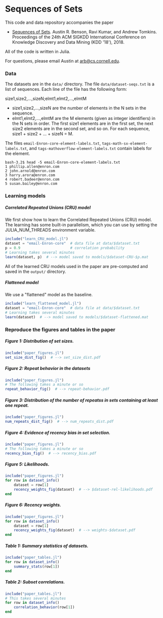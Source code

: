 # Sequences of Sets

This code and data repository accompanies the paper

- [Sequences of Sets](http://cs.cornell.edu/~arb/sequences-of-sets-KDD-2018.pdf). Austin R. Benson, Ravi Kumar, and Andrew Tomkins. Proceedings of the 24th ACM SIGKDD International Conference on Knowledge Discovery and Data Mining (KDD '18'), 2018.

All of the code is written in Julia.

For questions, please email Austin at arb@cs.cornell.edu.

### Data

The datasets are in the `data/` directory. The file `data/dataset-seqs.txt` is a list of sequences. Each line of the file has the following form:

size1,size2,…,sizeN;elmt1,elmt2,…,elmtM

- size1,size2,…,sizeN are the number of elements in the N sets in the sequence.
- elmt1,elmt2,…,elmtM are the M elements (given as integer identifiers) in the N sets in order. The first size1 elements are in the first set, the next size2 elements are in the second set, and so on.
  For each sequence, size1 + size2 + … + sizeN = M.

The files `email-Enron-core-element-labels.txt`, `tags-math-sx-element-labels.txt`, and `tags-mathoverflow-element-labels.txt` contain labels for the element.

```
bash-3.2$ head -5 email-Enron-core-element-labels.txt 
1 phillip.allen@enron.com
2 john.arnold@enron.com
3 harry.arora@enron.com
4 robert.badeer@enron.com
5 susan.bailey@enron.com
```



### Learning models

##### Correlated Repeated Unions (CRU) model

We first show how to learn the Correlated Repeated Unions (CRU) model. The learning has some built-in parallelism, which you can use by setting the JULIA_NUM_THREADS environment variable.

```julia
include("learn_CRU_model.jl")
dataset = "email-Enron-core"  # data file at data/$dataset.txt
p = 0.9                       # correlation probability
# Learning takes several minutes
learn(dataset, p)  # --> model saved to models/$dataset-CRU-$p.mat
```

All of the learned CRU models used in the paper are pre-computed and saved in the `output/` directory.

##### Flattened model

We use a "flattened" model as the baseline.

```julia
include("learn_flattened_model.jl")
dataset = "email-Enron-core"  # data file at data/$dataset.txt
# Learning takes several minutes
learn(dataset)  # --> model saved to models/$dataset-flattened.mat
```



### Reproduce the figures and tables in the paper

##### Figure 1: Distribution of set sizes.

```julia
include("paper_figures.jl")
set_size_dist_fig()  # --> set_size_dist.pdf
```

##### Figure 2: Repeat behavior in the datasets

```julia
include("paper_figures.jl")
# The following takes a minute or so
repeat_behavior_fig()  # --> repeat-behavior.pdf
```

##### Figure 3: Distribution of the number of repeatss in sets containing at least one repeat.

```julia
include("paper_figures.jl")
num_repeats_dist_fig()  # --> num_repeats_dist.pdf 
```

##### Figure 4: Evidence of recency bias in set selection.

```julia
include("paper_figures.jl")
# The following takes a minute or so
recency_bias_fig()  # --> recency_bias.pdf
```

##### Figure 5: Likelihoods.

```julia
include("paper_figures.jl")
for row in dataset_info()
    dataset = row[1]
    recency_weights_fig(dataset)  # --> $dataset-rel-likelihoods.pdf
end
```

##### Figure 6: Recency weights.

```julia
include("paper_figures.jl")
for row in dataset_info()
    dataset = row[1]
    recency_weights_fig(dataset)  # --> weights-$dataset.pdf
end
```

##### Table 1: Summary statistics of datasets. 

```julia
include("paper_tables.jl")
for row in dataset_info()
    summary_stats(row[1])
end
```

##### Table 2: Subset correlations.

```julia
include("paper_tables.jl")
# This takes several minutes
for row in dataset_info()
    correlation_behavior(row[1])
end 
```